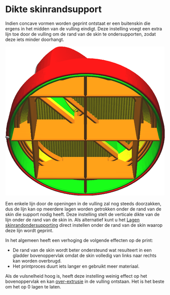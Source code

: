 Dikte skinrandsupport
====
Indien concave vormen worden geprint ontstaat er een buitenskin die ergens in het midden van de vulling eindigt. Deze instelling voegt een extra lijn toe door de vulling om de rand van de skin te ondersupporten, zodat deze iets minder doorhangt.

![Onder de rand van de skin wordt een rand door de vulling getrokken](../../../articles/images/skin_edge_support_thickness.png)

Een enkele lijn door de openingen in de vulling zal nog steeds doorzakken, dus de lijn kan op meerdere lagen worden getrokken onder de rand van de skin die support nodig heeft. Deze instelling stelt de verticale dikte van de lijn onder de rand van de skin in. Als alternatief kunt u het [Lagen skinrandondersupporting](skin_edge_support_layers.md) direct instellen onder de rand van de skin waarop deze lijn wordt geprint.

In het algemeen heeft een verhoging de volgende effecten op de print:
* De rand van de skin wordt beter ondersteund wat resulteert in een gladder bovenoppervlak omdat de skin volledig van links naar rechts kan worden overbrugd.
* Het printproces duurt iets langer en gebruikt meer materiaal.

Als de vulsnelheid hoog is, heeft deze instelling weinig effect op het bovenoppervlak en kan [over-extrusie](../troubleshooting/overextrusion.md) in de vulling ontstaan. Het is het beste om het op 0 lagen te laten.